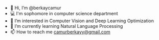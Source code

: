 - 👋 Hi, I’m @berkaycamur
- :computer: I'm sophomore in computer science department
- 👀 I’m interested in Computer Vision and Deep Learning Optimization 
- 🌱 I’m currently learning Natural Language Processing
- 📫 How to reach me camurberkayy@gmail.com

<!---
berkaycamur/berkaycamur is a ✨ special ✨ repository because its `README.md` (this file) appears on your GitHub profile.
You can click the Preview link to take a look at your changes.
--->

